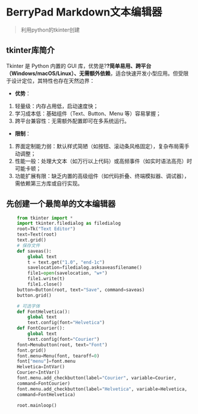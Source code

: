 # BerryPad Markdown文本编辑器
> 利用python的tkinter创建

## tkinter库简介
Tkinter 是 Python 内置的 GUI 库，优势是?**?简单易用、跨平台（Windows/macOS/Linux）、无需额外依赖**，适合快速开发小型应用。但受限于设计定位，其特性也存在天然边界：

- **优势**：
1. 轻量级：内存占用低，启动速度快；
2. 学习成本低：基础组件（Text、Button、Menu 等）容易掌握；
3. 跨平台兼容性：无需额外配置即可在多系统运行。

- **限制**：
1. 界面定制能力弱：默认样式简陋（如按钮、滚动条风格固定），复杂布局需手动调整；
2. 性能一般：处理大文本（如万行以上代码）或高频事件（如实时语法高亮）时可能卡顿；
3. 功能扩展有限：缺乏内置的高级组件（如代码折叠、终端模拟器、调试器），需依赖第三方库或自行实现。



## 先创建一个最简单的文本编辑器
```python
    from tkinter import *
    import tkinter.filedialog as filedialog
    root=Tk("Text Editor")
    text=Text(root)
    text.grid()
    # 保存文件
    def saveas():
        global text
        t = text.get("1.0", "end-1c")
        savelocation=filedialog.asksaveasfilename()
        file1=open(savelocation, "w+")
        file1.write(t)
        file1.close()
    button=Button(root, text="Save", command=saveas)
    button.grid() 

    # 可选字体
    def FontHelvetica():
        global text
        text.config(font="Helvetica")
    def FontCourier():
        global text
        text.config(font="Courier")
    font=Menubutton(root, text="Font")
    font.grid() 
    font.menu=Menu(font, tearoff=0) 
    font["menu"]=font.menu
    Helvetica=IntVar()
    Courier=IntVar()
    font.menu.add_checkbutton(label="Courier", variable=Courier, 
    command=FontCourier)
    font.menu.add_checkbutton(label="Helvetica", variable=Helvetica,
    command=FontHelvetica) 

    root.mainloop()
```